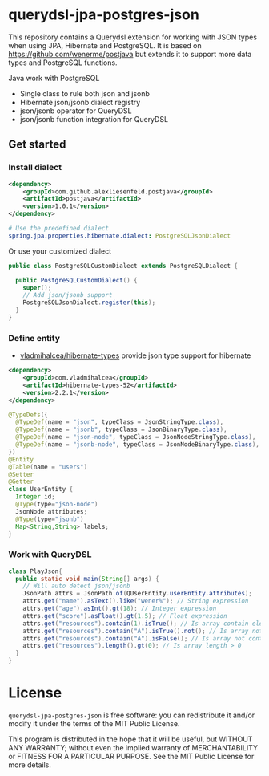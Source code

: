 # querydsl-jpa-postgres-json
This repository contains a Querydsl extension for working with JSON types when using JPA, Hibernate and PostgreSQL. It is based on https://github.com/wenerme/postjava but extends it to support more data types and PostgreSQL functions.

Java work with PostgreSQL

* Single class to rule both json and jsonb
* Hibernate json/jsonb dialect registry
* json/jsonb operator for QueryDSL
* json/jsonb function integration for QueryDSL

## Get started

### Install dialect

```xml
<dependency>
    <groupId>com.github.alexliesenfeld.postjava</groupId>
    <artifactId>postjava</artifactId>
    <version>1.0.1</version>
</dependency>
```

```yaml
# Use the predefined dialect
spring.jpa.properties.hibernate.dialect: PostgreSQLJsonDialect
```

Or use your customized dialect

```java
public class PostgreSQLCustomDialect extends PostgreSQLDialect {

  public PostgreSQLCustomDialect() {
    super();
    // Add json/jsonb support
    PostgreSQLJsonDialect.register(this);
  }
}
```

### Define entity
* [vladmihalcea/hibernate-types](https://github.com/vladmihalcea/hibernate-types) provide json type support for hibernate

```xml
<dependency>
    <groupId>com.vladmihalcea</groupId>
    <artifactId>hibernate-types-52</artifactId>
    <version>2.2.1</version>
</dependency>
```

```java
@TypeDefs({
  @TypeDef(name = "json", typeClass = JsonStringType.class),
  @TypeDef(name = "jsonb", typeClass = JsonBinaryType.class),
  @TypeDef(name = "json-node", typeClass = JsonNodeStringType.class),
  @TypeDef(name = "jsonb-node", typeClass = JsonNodeBinaryType.class),
})
@Entity
@Table(name = "users")
@Setter
@Getter
class UserEntity {
  Integer id;
  @Type(type="json-node")
  JsonNode attributes;
  @Type(type="jsonb")
  Map<String,String> labels;
}
```

### Work with QueryDSL

```java
class PlayJson{
  public static void main(String[] args) {
    // Will auto detect json/jsonb
    JsonPath attrs = JsonPath.of(QUserEntity.userEntity.attributes);
    attrs.get("name").asText().like("wener%"); // String expression
    attrs.get("age").asInt().gt(18); // Integer expression
    attrs.get("score").asFloat().gt(1.5); // Float expression
    attrs.get("resources").contain(1).isTrue(); // Is array contain element 
    attrs.get("resources").contain("A").isTrue().not(); // Is array not contain element 
    attrs.get("resources").contain("A").isFalse(); // Is array not contain element
    attrs.get("resources").length().gt(0); // Is array length > 0
  }
}
```

# License
`querydsl-jpa-postgres-json` is free software: you can redistribute it and/or modify it under the terms of the MIT Public License.
 
This program is distributed in the hope that it will be useful, but WITHOUT ANY WARRANTY; without even the implied 
warranty of MERCHANTABILITY or FITNESS FOR A PARTICULAR PURPOSE. See the MIT Public License for more details.
